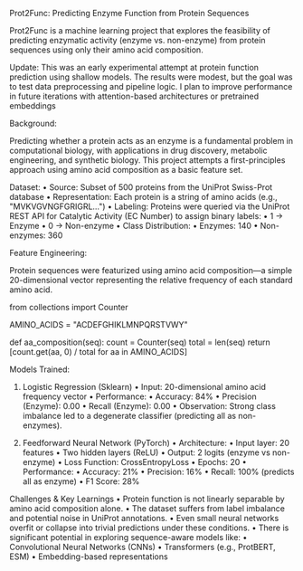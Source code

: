 Prot2Func: Predicting Enzyme Function from Protein Sequences

Prot2Func is a machine learning project that explores the feasibility of predicting enzymatic activity (enzyme vs. non-enzyme) from protein sequences using only their amino acid composition.

Update: This was an early experimental attempt at protein function prediction using shallow models. The results were modest, but the goal was to test data preprocessing and pipeline logic. I plan to improve performance in future iterations with attention-based architectures or pretrained embeddings

Background:

Predicting whether a protein acts as an enzyme is a fundamental problem in computational biology, with applications in drug discovery, metabolic engineering, and synthetic biology. This project attempts a first-principles approach using amino acid composition as a basic feature set.


Dataset:
	•	Source: Subset of 500 proteins from the UniProt Swiss-Prot database
	•	Representation: Each protein is a string of amino acids (e.g., "MVKVGVNGFGRIGRL...")
	•	Labeling: Proteins were queried via the UniProt REST API for Catalytic Activity (EC Number) to assign binary labels:
	•	1 → Enzyme
	•	0 → Non-enzyme
	•	Class Distribution:
	•	Enzymes: 140
	•	Non-enzymes: 360


Feature Engineering:

Protein sequences were featurized using amino acid composition—a simple 20-dimensional vector representing the relative frequency of each standard amino acid.

from collections import Counter

AMINO_ACIDS = "ACDEFGHIKLMNPQRSTVWY"

def aa_composition(seq):
    count = Counter(seq)
    total = len(seq)
    return [count.get(aa, 0) / total for aa in AMINO_ACIDS]


Models Trained:

1. Logistic Regression (Sklearn)
	•	Input: 20-dimensional amino acid frequency vector
	•	Performance:
	•	Accuracy: 84%
	•	Precision (Enzyme): 0.00
	•	Recall (Enzyme): 0.00
	•	Observation: Strong class imbalance led to a degenerate classifier (predicting all as non-enzymes).

2. Feedforward Neural Network (PyTorch)
	•	Architecture:
	•	Input layer: 20 features
	•	Two hidden layers (ReLU)
	•	Output: 2 logits (enzyme vs non-enzyme)
	•	Loss Function: CrossEntropyLoss
	•	Epochs: 20
	•	Performance:
	•	Accuracy: 21%
	•	Precision: 16%
	•	Recall: 100% (predicts all as enzyme)
	•	F1 Score: 28%


Challenges & Key Learnings
	•	Protein function is not linearly separable by amino acid composition alone.
	•	The dataset suffers from label imbalance and potential noise in UniProt annotations.
	•	Even small neural networks overfit or collapse into trivial predictions under these conditions.
	•	There is significant potential in exploring sequence-aware models like:
	•	Convolutional Neural Networks (CNNs)
	•	Transformers (e.g., ProtBERT, ESM)
	•	Embedding-based representations
